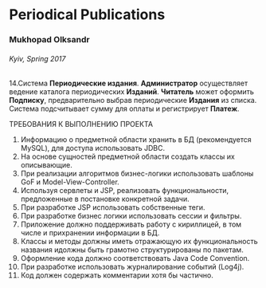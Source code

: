 # Periodical Publications
### Mukhopad Olksandr
###### Kyiv, Spring 2017

14.Система **Периодические издания**. **Администратор** осуществляет ведение каталога периодических **Изданий**. **Читатель** может оформить **Подписку**, предварительно выбрав периодические **Издания** из списка. Система подсчитывает сумму для оплаты и регистрирует **Платеж**.

ТРЕБОВАНИЯ К ВЫПОЛНЕНИЮ ПРОЕКТА
1. Информацию о предметной области хранить в БД (рекомендуется MySQL), для доступа использовать JDBC.
2. На основе сущностей предметной области создать классы их описывающие.
3. При реализации алгоритмов бизнес-логики использовать шаблоны GoF и Model-View-Controller.
4. Используя сервлеты и JSP, реализовать функциональности, предложенные в постановке конкретной задачи.
5. При разработке JSP использовать собственные теги.
6. При разработке бизнес логики использовать сессии и фильтры.
7. Приложение должно поддерживать работу с кириллицей, в том числе и прихранении информации в БД.
8. Классы и методы должны иметь отражающую их функциональность названия идолжны быть грамотно структурированы по пакетам.
9. Оформление кода должно соответствовать Java Code Convention.
10. При разработке использовать журналирование событий (Log4j).
11. Код должен содержать комментарии хотя бы частично.
